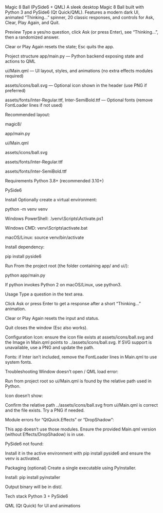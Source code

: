 Magic 8 Ball (PySide6 + QML)
A sleek desktop Magic 8 Ball built with Python 3 and PySide6 (Qt Quick/QML). Features a modern dark UI, animated “Thinking…” spinner, 20 classic responses, and controls for Ask, Clear, Play Again, and Quit.

Preview
Type a yes/no question, click Ask (or press Enter), see “Thinking…”, then a randomized answer.

Clear or Play Again resets the state; Esc quits the app.

Project structure
app/main.py — Python backend exposing state and actions to QML

ui/Main.qml — UI layout, styles, and animations (no extra effects modules required)

assets/icons/ball.svg — Optional icon shown in the header (use PNG if preferred)

assets/fonts/Inter-Regular.ttf, Inter-SemiBold.ttf — Optional fonts (remove FontLoader lines if not used)

Recommended layout:

magic8/

app/main.py

ui/Main.qml

assets/icons/ball.svg

assets/fonts/Inter-Regular.ttf

assets/fonts/Inter-SemiBold.ttf

Requirements
Python 3.8+ (recommended 3.10+)

PySide6

Install
Optionally create a virtual environment:

python -m venv venv

Windows PowerShell: .\venv\Scripts\Activate.ps1

Windows CMD: venv\Scripts\activate.bat

macOS/Linux: source venv/bin/activate

Install dependency:

pip install pyside6

Run
From the project root (the folder containing app/ and ui/):

python app/main.py

If python invokes Python 2 on macOS/Linux, use python3.

Usage
Type a question in the text area.

Click Ask or press Enter to get a response after a short “Thinking…” animation.

Clear or Play Again resets the input and status.

Quit closes the window (Esc also works).

Configuration
Icon: ensure the icon file exists at assets/icons/ball.svg and the Image in Main.qml points to ../assets/icons/ball.svg. If SVG support is unavailable, use a PNG and update the path.

Fonts: if Inter isn’t included, remove the FontLoader lines in Main.qml to use system fonts.

Troubleshooting
Window doesn’t open / QML load error:

Run from project root so ui/Main.qml is found by the relative path used in Python.

Icon doesn’t show:

Confirm the relative path ../assets/icons/ball.svg from ui/Main.qml is correct and the file exists. Try a PNG if needed.

Module errors for “QtQuick.Effects” or “DropShadow”:

This app doesn’t use those modules. Ensure the provided Main.qml version (without Effects/DropShadow) is in use.

PySide6 not found:

Install it in the active environment with pip install pyside6 and ensure the venv is activated.

Packaging (optional)
Create a single executable using PyInstaller.

Install: pip install pyinstaller

Output binary will be in dist/.

Tech stack
Python 3 + PySide6

QML (Qt Quick) for UI and animations
